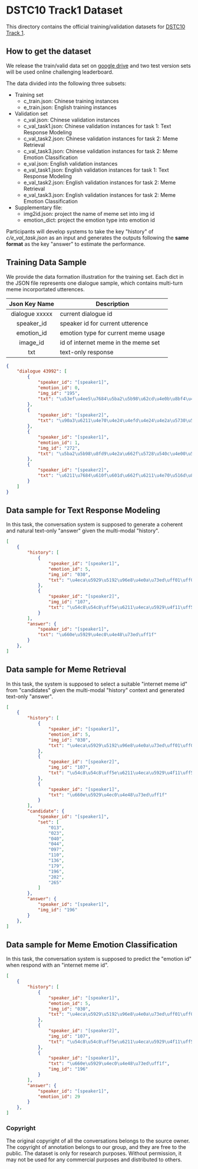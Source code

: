 # DSTC10 Track1 Dataset 

This directory contains the official training/validation datasets for [DSTC10 Track 1](../README.md).  


## How to get the dataset 

We release the train/valid data set on [google drive](https://drive.google.com/drive/folders/1MCXEwNe5YcHkBtTh7S1O2g1WDznbh8z-?usp=sharing) and two test version sets will be used online challenging leaderboard.  

The data divided into the following three subsets: 

* Training set 
  * c_train.json: Chinese training instances 
  * e_train.json: English training instances 
* Validation set 
  * c_val.json: Chinese validation instances 
  * c_val_task1.json: Chinese validation instances for task 1: Text Response Modeling 
  * c_val_task2.json: Chinese validation instances for task 2: Meme Retrieval 
  * c_val_task3.json: Chinese validation instances for task 2: Meme Emotion Classification 
  * e_val.json: English validation instances 
  * e_val_task1.json: English validation instances for task 1: Text Response Modeling 
  * e_val_task2.json: English validation instances for task 2: Meme Retrieval 
  * e_val_task3.json: English validation instances for task 2: Meme Emotion Classification 
* Supplementary file: 
  * img2id.json: project the name of meme set into img id 
  * emotion_dict: project the emotion type into emotion id 


Participants will develop systems to take the key "history" of *c/e_val_task.json* as an input and generates the outputs following the **same format** as the key "answer" to estimate the performance.


## Training Data Sample 

We provide the data formation illustration for the training set. Each dict in the JSON file represents one dialogue sample, which contains multi-turn meme incorportated utterences.   


|  Json Key Name  | Description                                |
|:---------------:|--------------------------------------------|
| dialogue xxxxx  | current dialogue id                        |
| speaker_id      | speaker id for current utterence           |
| emotion_id      | emotion type for current meme usage        |
| image_id        | id of internet meme in the meme set        |
| txt             | text-only response                         |



```json
{
    "dialogue 43992": [
        {
            "speaker_id": "[speaker1]",
            "emotion_id": 0,
            "img_id": "195",
            "txt": "\u53ef\u4ee5\u7684\u5ba2\u5b98\u62cd\u4e0b\u8bf4\u4e00\u58f0\u8981\u624b\u52a8\u6539\u4ef7"
        },
        {
            "speaker_id": "[speaker2]",
            "txt": "\u90a3\u6211\u4e70\u4e24\u4efd\u4e24\u4e2a\u5730\u5740"
        },
        {
            "speaker_id": "[speaker1]",
            "emotion_id": 1,
            "img_id": "272",
            "txt": "\u5ba2\u5b98\u8fd9\u4e2a\u662f\u5728\u540c\u4e00\u5730\u5740\u4e24\u4e2a\u5730\u5740\u4e0d\u884c\u54e6"
        },
        {
            "speaker_id": "[speaker2]",
            "txt": "\u6211\u7684\u610f\u601d\u662f\u6211\u4e70\u516d\u888b"
        } 
    ]
}
```


## Data sample for Text Response Modeling 

In this task, the conversation system is supposed to generate a coherent and natural text-only "answer" given the multi-modal "history". 


```json
[
    {
        "history": [
            {
                "speaker_id": "[speaker1]",
                "emotion_id": 5,
                "img_id": "030",
                "txt": "\u4eca\u5929\u5192\u96e8\u4e0a\u73ed\uff01\uff01\uff01\uff01"
            },
            {
                "speaker_id": "[speaker2]",
                "img_id": "107",
                "txt": "\u54c8\u54c8\uff5e\u6211\u4eca\u5929\u4f11\uff5e\uff5e"
            }
        ],
        "answer": {
            "speaker_id": "[speaker1]",
            "txt": "\u660e\u5929\u4ec0\u4e48\u73ed\uff1f"
        }
    },
]
```



## Data sample for Meme Retrieval 

In this task, the system is supposed to select a suitable "internet meme id" from "candidates" given the multi-modal "history" context and generated text-only "answer".

```json
[
    {
        "history": [
            {
                "speaker_id": "[speaker1]",
                "emotion_id": 5,
                "img_id": "030",
                "txt": "\u4eca\u5929\u5192\u96e8\u4e0a\u73ed\uff01\uff01\uff01\uff01"
            },
            {
                "speaker_id": "[speaker2]",
                "img_id": "107",
                "txt": "\u54c8\u54c8\uff5e\u6211\u4eca\u5929\u4f11\uff5e\uff5e"
            },
            {
                "speaker_id": "[speaker1]",
                "txt": "\u660e\u5929\u4ec0\u4e48\u73ed\uff1f"
            }
        ],
        "candidate": {
            "speaker_id": "[speaker1]",
            "set": [
                "013",
                "023",
                "040",
                "044",
                "097",
                "110",
                "136",
                "179",
                "196",
                "202",
                "265"
            ]
        },
        "answer": {
            "speaker_id": "[speaker1]",
            "img_id": "196"
        }
    },
]
```


## Data sample for Meme Emotion Classification

In this task, the conversation system is supposed to predict the "emotion id" when respond with an "internet meme id". 


```json
[
    {
        "history": [
            {
                "speaker_id": "[speaker1]",
                "emotion_id": 5,
                "img_id": "030",
                "txt": "\u4eca\u5929\u5192\u96e8\u4e0a\u73ed\uff01\uff01\uff01\uff01"
            },
            {
                "speaker_id": "[speaker2]",
                "img_id": "107",
                "txt": "\u54c8\u54c8\uff5e\u6211\u4eca\u5929\u4f11\uff5e\uff5e"
            },
            {
                "speaker_id": "[speaker1]",
                "txt": "\u660e\u5929\u4ec0\u4e48\u73ed\uff1f",
                "img_id": "196"
            }
        ],
        "answer": {
            "speaker_id": "[speaker1]",
            "emotion_id": 29
        }
    },
]
```



### Copyright 

The original copyright of all the conversations belongs to the source owner.
The copyright of annotation belongs to our group, and they are free to the public.
The dataset is only for research purposes. Without permission, it may not be used for any commercial purposes and distributed to others.
